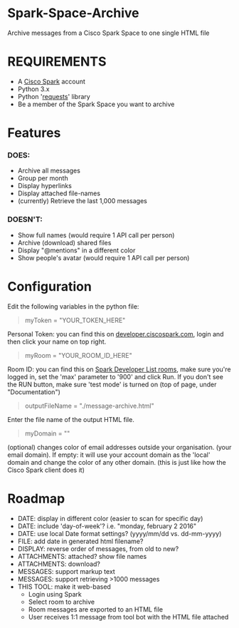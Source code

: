 # Spark-Space-Archive
Archive messages from a Cisco Spark Space to one single HTML file

# REQUIREMENTS
* A [Cisco Spark](https://www.ciscospark.com/) account
* Python 3.x
* Python '[requests](http://docs.python-requests.org/en/master/user/install/#install)' library
* Be a member of the Spark Space you want to archive
# Features
### DOES: 
* Archive all messages
* Group per month
* Display hyperlinks
* Display attached file-names
* (currently) Retrieve the last 1,000 messages

### DOESN'T: 
* Show full names (would require 1 API call per person)
* Archive (download) shared files
* Display "@mentions" in a different color
* Show people's avatar (would require 1 API call per person)

# Configuration
Edit the following variables in the python file:

> myToken = "YOUR_TOKEN_HERE"

Personal Token: you can find this on [developer.ciscospark.com](https://developer.ciscospark.com), login and then click your name on top right.

> myRoom = "YOUR_ROOM_ID_HERE"

Room ID: you can find this on [Spark Developer List rooms](https://developer.ciscospark.com/endpoint-rooms-get.html), make sure you're logged in, set the 'max' parameter to '900' and click Run.
If you don't see the RUN button, make sure 'test mode' is turned on (top of page, under "Documentation")
> outputFileName = "./message-archive.html"

Enter the file name of the output HTML file.
> myDomain = ""

(optional) changes color of email addresses outside your organisation. (your email domain).
If empty: it will use your account domain as the 'local' domain and change the color of any other domain.
(this is just like how the Cisco Spark client does it)


# Roadmap
* DATE: display in different color (easier to scan for specific day)
* DATE: include 'day-of-week'? i.e. "monday, february 2 2016"
* DATE: use local Date format settings? (yyyy/mm/dd vs. dd-mm-yyyy)
* FILE: add date in generated html filename?
* DISPLAY: reverse order of messages, from old to new?
* ATTACHMENTS: attached? show file names
* ATTACHMENTS: download?
* MESSAGES: support markup text
* MESSAGES: support retrieving >1000 messages
* THIS TOOL: make it web-based
   * Login using Spark
   * Select room to archive
   * Room messages are exported to an HTML file
   * User receives 1:1 message from tool bot with the HTML file attached





